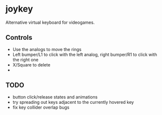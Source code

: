 # joykey
Alternative virtual keyboard for videogames.

## Controls
- Use the analogs to move the rings
- Left bumper/L1 to click with the left analog, right bumper/R1 to click with the right one
- X/Square to delete
- 

## TODO
- button click/release states and animations
- try spreading out keys adjacent to the currently hovered key
- fix key collider overlap bugs
